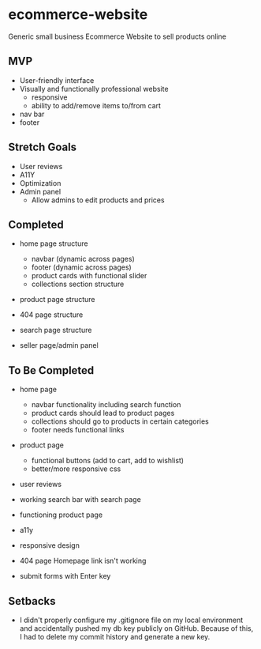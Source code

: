 # ecommerce-website
Generic small business Ecommerce Website to sell products online
## MVP
- User-friendly interface
- Visually and functionally professional website
  - responsive
  - ability to add/remove items to/from cart
- nav bar
- footer

## Stretch Goals
- User reviews
- A11Y
- Optimization
- Admin panel
  - Allow admins to edit products and prices

## Completed
- home page structure
  - navbar (dynamic across pages)
  - footer (dynamic across pages)
  - product cards with functional slider
  - collections section structure

- product page structure
- 404 page structure
- search page structure
- seller page/admin panel

## To Be Completed
- home page
  - navbar functionality including search function
  - product cards should lead to product pages
  - collections should go to products in certain categories
  - footer needs functional links

- product page
  - functional buttons (add to cart, add to wishlist)
  - better/more responsive css

- user reviews

- working search bar with search page

- functioning product page

- a11y

- responsive design

- 404 page Homepage link isn't working

- submit forms with Enter key

## Setbacks
- I didn't properly configure my .gitignore file on my local environment and accidentally pushed my db key publicly on GitHub. Because of this, I had to delete my commit history and generate a new key.
